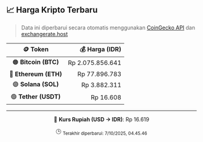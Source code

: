 

<!-- HARGA_KRIPTO -->
## 📈 Harga Kripto Terbaru

> Data ini diperbarui secara otomatis menggunakan [CoinGecko API](https://www.coingecko.com/) dan [exchangerate.host](https://exchangerate.host/)

<div align="center">

| 🪙 Token | 💰 Harga (IDR) |
|:------:|---------------:|
| 🟠 **Bitcoin (BTC)**   | Rp 2.075.856.641 |
| 🔵 **Ethereum (ETH)**  | Rp 77.896.783 |
| 🟣 **Solana (SOL)**    | Rp 3.882.311 |
| 🟢 **Tether (USDT)**   | Rp 16.608 |

---

💱 **Kurs Rupiah (USD → IDR)**: Rp 16.619

🕒 <sub>Terakhir diperbarui: 7/10/2025, 04.45.46</sub>

</div>
<!-- /HARGA_KRIPTO -->